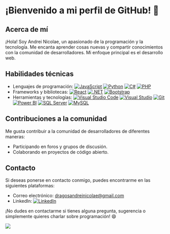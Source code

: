 # ¡Bienvenido a mi perfil de GitHub! 👋

## Acerca de mí
¡Hola! Soy Andrei Nicolae, un apasionado de la programación y la tecnología. Me encanta aprender cosas nuevas y compartir conocimientos con la comunidad de desarrolladores. Mi enfoque principal es el desarrollo web.

## Habilidades técnicas
- Lenguajes de programación: [![JavaScript](https://img.shields.io/badge/-JavaScript-yellow?logo=javascript&logoColor=white)](https://www.javascript.com/)
[![Python](https://img.shields.io/badge/-Python-blue?logo=python&logoColor=white)](https://www.python.org/)
[![C#](https://img.shields.io/badge/-C%23-purple?logo=csharp&logoColor=white)](https://docs.microsoft.com/en-us/dotnet/csharp/)
[![PHP](https://img.shields.io/badge/-PHP-777BB4?logo=php&logoColor=white)](https://www.php.net/)
- Frameworks y bibliotecas: [![React](https://img.shields.io/badge/-React-61DAFB?logo=react&logoColor=white)](https://reactjs.org/)
[![.NET](https://img.shields.io/badge/-.NET-512BD4?logo=.net&logoColor=white)](https://dotnet.microsoft.com/)
[![Bootstrap](https://img.shields.io/badge/-Bootstrap-7952B3?logo=bootstrap&logoColor=white)](https://getbootstrap.com/)
- Herramientas y tecnologías: [![Visual Studio Code](https://img.shields.io/badge/-Visual%20Studio%20Code-007ACC?logo=visual-studio-code&logoColor=white)](https://code.visualstudio.com/)
[![Visual Studio](https://img.shields.io/badge/-Visual%20Studio-5C2D91?logo=visual-studio&logoColor=white)](https://visualstudio.microsoft.com/)
[![Git](https://img.shields.io/badge/-Git-F05032?logo=git&logoColor=white)](https://git-scm.com/)
[![Power BI](https://img.shields.io/badge/-Power%20BI-F2C811?logo=power-bi&logoColor=black)](https://powerbi.microsoft.com/)
[![SQL Server](https://img.shields.io/badge/-SQL%20Server-CC2927?logo=microsoft-sql-server&logoColor=white)](https://www.microsoft.com/en-us/sql-server)
[![MySQL](https://img.shields.io/badge/-MySQL-4479A1?logo=mysql&logoColor=white)](https://www.mysql.com/)

## Contribuciones a la comunidad
Me gusta contribuir a la comunidad de desarrolladores de diferentes maneras:

- Participando en foros y grupos de discusión.
- Colaborando en proyectos de código abierto.

## Contacto
Si deseas ponerse en contacto conmigo, puedes encontrarme en las siguientes plataformas:

- Correo electrónico: [dragosandreinicolae@gmail.com](mailto:dragosandreinicolae@gmail.com)
- LinkedIn: [![LinkedIn](https://img.shields.io/badge/-LinkedIn-0A66C2?logo=linkedin&logoColor=white)](https://www.linkedin.com/in/andrei-nicolae-6357501bb/)

¡No dudes en contactarme si tienes alguna pregunta, sugerencia o simplemente quieres charlar sobre programación! 😄

[<img src="https://img.shields.io/badge/Enviar%20correo%20electrónico-dragosandreinicolae@gmail.com-red">](mailto:dragosandreinicolae@gmail.com)
